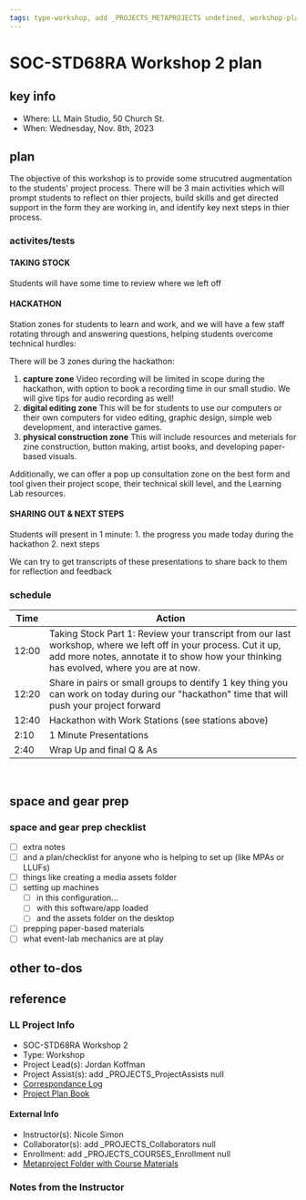 ```yaml
---
tags: type-workshop, add _PROJECTS_METAPROJECTS undefined, workshop-plan
---
```



# SOC-STD68RA Workshop 2 plan

## key info
- Where: LL Main Studio, 50 Church St.
- When: Wednesday, Nov. 8th, 2023

## plan

The objective of this workshop is to provide some strucutred augmentation to the students' project process. There will be 3 main activities which will prompt students to reflect on thier projects, build skills and get directed support in the form they are working in, and identify key next steps in thier process.



### activites/tests
#### **TAKING STOCK**
   Students will have some time to review where we left off 
#### **HACKATHON**
   Station zones for students to learn and work, and we will have a few staff rotating through and answering questions, helping students overcome technical hurdles:


There will be 3 zones during the hackathon:
    
1. **capture zone**
Video recording will be limited in scope during the hackathon, with option to book a recording time in our small studio. 
We will give tips for audio recording as well!
  2. **digital editing zone**
This will be for students to use our computers or their own computers for video editing, graphic design, simple web development, and interactive games.
3. **physical construction zone**
This will include resources and meterials for zine construction, button making, artist books, and developing paper-based visuals.

Additionally, we can offer a pop up consultation zone on the best form and tool given their project scope, their technical skill level, and the Learning Lab resources. 
        
#### **SHARING OUT & NEXT STEPS**
  Students will present in 1 minute:
    1. the progress you made today during the hackathon
        2. next steps 
        
   We can try to get transcripts of these presentations to share back to them for reflection and feedback


### schedule

| Time | Action |  
| -------- | -------- | 
| 12:00     |  Taking Stock Part 1: Review your transcript from our last  workshop, where we left off in your process.  Cut it up, add more notes, annotate it to show how your thinking has evolved, where you are at now.   | 
| 12:20    |  Share in pairs or small groups to dentify 1 key thing you can work on today during our "hackathon" time that will push your project forward | 
| 12:40     |  Hackathon with Work Stations  (see stations above)  |  
| 2:10 | 1 Minute Presentations |
| 2:40 | Wrap Up and final Q & As|
 
## space and gear prep

### space and gear prep checklist
- [ ] extra notes
- [ ] and a plan/checklist for anyone who is helping to set up (like MPAs or LLUFs)
- [ ] things like creating a media assets folder
- [ ] setting up machines 
    - [ ] in this configuration...
    - [ ] with this software/app loaded
    - [ ] and the assets folder on the desktop
- [ ] prepping paper-based materials
- [ ] what event-lab mechanics are at play 

## other to-dos

## reference
### LL Project Info
* SOC-STD68RA Workshop 2
* Type: Workshop
* Project Lead(s): Jordan Koffman
* Project Assist(s): add _PROJECTS_ProjectAssists null
* [Correspondance Log](https://docs.google.com/document/d/1QwZVtaU1LCbvIoTprj3mrw8ISaJ_zrTHlzRId2k9f4g/edit#heading=h.3kumn4ozsvf0)
* [Project Plan Book](https://hackmd.io/@ll-23-24/rJGMe-SRh)

#### External Info
* Instructor(s): Nicole Simon
* Collaborator(s): add _PROJECTS_Collaborators null
* Enrollment: add _PROJECTS_COURSES_Enrollment null
* [Metaproject Folder with Course Materials](https://drive.google.com/drive/folders/1YdfFVxCmmAH5cXFPUWpRZVTdCiQeahnb)
### Notes from the Instructor

